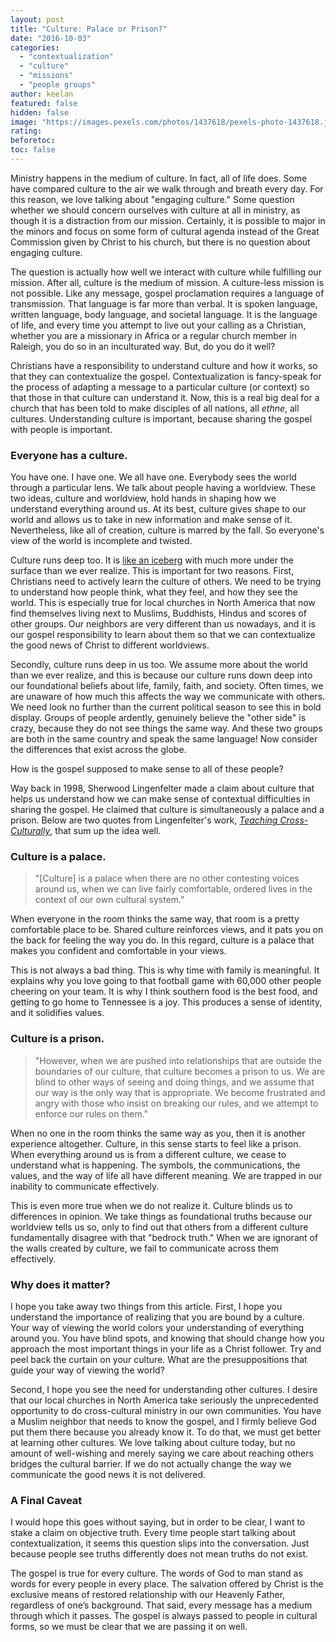 ```yaml
---
layout: post
title: "Culture: Palace or Prison?"
date: "2016-10-03"
categories: 
  - "contextualization"
  - "culture"
  - "missions"
  - "people groups"
author: keelan
featured: false
hidden: false
image: "https://images.pexels.com/photos/1437618/pexels-photo-1437618.jpeg?auto=compress&cs=tinysrgb&w=1260&h=750&dpr=1"
rating:
beforetoc:
toc: false
---
```


Ministry happens in the medium of culture. In fact, all of life does. Some have compared culture to the air we walk through and breath every day. For this reason, we love talking about "engaging culture." Some question whether we should concern ourselves with culture at all in ministry, as though it is a distraction from our mission. Certainly, it is possible to major in the minors and focus on some form of cultural agenda instead of the Great Commission given by Christ to his church, but there is no question about engaging culture.

The question is actually how well we interact with culture while fulfilling our mission. After all, culture is the medium of mission. A culture-less mission is not possible. Like any message, gospel proclamation requires a language of transmission. That language is far more than verbal. It is spoken language, written language, body language, and societal language. It is the language of life, and every time you attempt to live out your calling as a Christian, whether you are a missionary in Africa or a regular church member in Raleigh, you do so in an inculturated way. But, do you do it well?

Christians have a responsibility to understand culture and how it works, so that they can contextualize the gospel. Contextualization is fancy-speak for the process of adapting a message to a particular culture (or context) so that those in that culture can understand it. Now, this is a real big deal for a church that has been told to make disciples of all nations, all _ethne_, all cultures. Understanding culture is important, because sharing the gospel with people is important.

### Everyone has a culture.

You have one. I have one. We all have one. Everybody sees the world through a particular lens. We talk about people having a worldview. These two ideas, culture and worldview, hold hands in shaping how we understand everything around us. At its best, culture gives shape to our world and allows us to take in new information and make sense of it. Nevertheless, like all of creation, culture is marred by the fall. So everyone's view of the world is incomplete and twisted.

Culture runs deep too. It is [like an iceberg](http://keelancook.com/2015/10/12/culture-is-like-an-iceberg-and-that-effects-your-ministry/) with much more under the surface than we ever realize. This is important for two reasons. First, Christians need to actively learn the culture of others. We need to be trying to understand how people think, what they feel, and how they see the world. This is especially true for local churches in North America that now find themselves living next to Muslims, Buddhists, Hindus and scores of other groups. Our neighbors are very different than us nowadays, and it is our gospel responsibility to learn about them so that we can contextualize the good news of Christ to different worldviews.

Secondly, culture runs deep in us too. We assume more about the world than we ever realize, and this is because our culture runs down deep into our foundational beliefs about life, family, faith, and society. Often times, we are unaware of how much this affects the way we communicate with others. We need look no further than the current political season to see this in bold display. Groups of people ardently, genuinely believe the "other side" is crazy, because they do not see things the same way. And these two groups are both in the same country and speak the same language! Now consider the differences that exist across the globe.

How is the gospel supposed to make sense to all of these people?

Way back in 1998, Sherwood Lingenfelter made a claim about culture that helps us understand how we can make sense of contextual difficulties in sharing the gospel. He claimed that culture is simultaneously a palace and a prison. Below are two quotes from Lingenfelter's work, [_Teaching Cross-Culturally_](https://www.amazon.com/Teaching-Cross-Culturally-Incarnational-Model-Learning/dp/0801026202), that sum up the idea well.

### Culture is a palace.

> "\[Culture\] is a palace when there are no other contesting voices around us, when we can live fairly comfortable, ordered lives in the context of our own cultural system."

When everyone in the room thinks the same way, that room is a pretty comfortable place to be. Shared culture reinforces views, and it pats you on the back for feeling the way you do. In this regard, culture is a palace that makes you confident and comfortable in your views.

This is not always a bad thing. This is why time with family is meaningful. It explains why you love going to that football game with 60,000 other people cheering on your team. It is why I think southern food is the best food, and getting to go home to Tennessee is a joy. This produces a sense of identity, and it solidifies values.

### Culture is a prison.

> "However, when we are pushed into relationships that are outside the boundaries of our culture, that culture becomes a prison to us. We are blind to other ways of seeing and doing things, and we assume that our way is the only way that is appropriate. We become frustrated and angry with those who insist on breaking our rules, and we attempt to enforce our rules on them."

When no one in the room thinks the same way as you, then it is another experience altogether. Culture, in this sense starts to feel like a prison. When everything around us is from a different culture, we cease to understand what is happening. The symbols, the communications, the values, and the way of life all have different meaning. We are trapped in our inability to communicate effectively.

This is even more true when we do not realize it. Culture blinds us to differences in opinion. We take things as foundational truths because our worldview tells us so, only to find out that others from a different culture fundamentally disagree with that "bedrock truth." When we are ignorant of the walls created by culture, we fail to communicate across them effectively.

### Why does it matter?

I hope you take away two things from this article. First, I hope you understand the importance of realizing that you are bound by a culture. Your way of viewing the world colors your understanding of everything around you. You have blind spots, and knowing that should change how you approach the most important things in your life as a Christ follower. Try and peel back the curtain on your culture. What are the presuppositions that guide your way of viewing the world?

Second, I hope you see the need for understanding other cultures. I desire that our local churches in North America take seriously the unprecedented opportunity to do cross-cultural ministry in our own communities. You have a Muslim neighbor that needs to know the gospel, and I firmly believe God put them there because you already know it. To do that, we must get better at learning other cultures. We love talking about culture today, but no amount of well-wishing and merely saying we care about reaching others bridges the cultural barrier. If we do not actually change the way we communicate the good news it is not delivered.

### A Final Caveat

I would hope this goes without saying, but in order to be clear, I want to stake a claim on objective truth. Every time people start talking about contextualization, it seems this question slips into the conversation. Just because people see truths differently does not mean truths do not exist.

The gospel is true for every culture. The words of God to man stand as words for every people in every place. The salvation offered by Christ is the exclusive means of restored relationship with our Heavenly Father, regardless of one’s background. That said, every message has a medium through which it passes. The gospel is always passed to people in cultural forms, so we must be clear that we are passing it on well.
